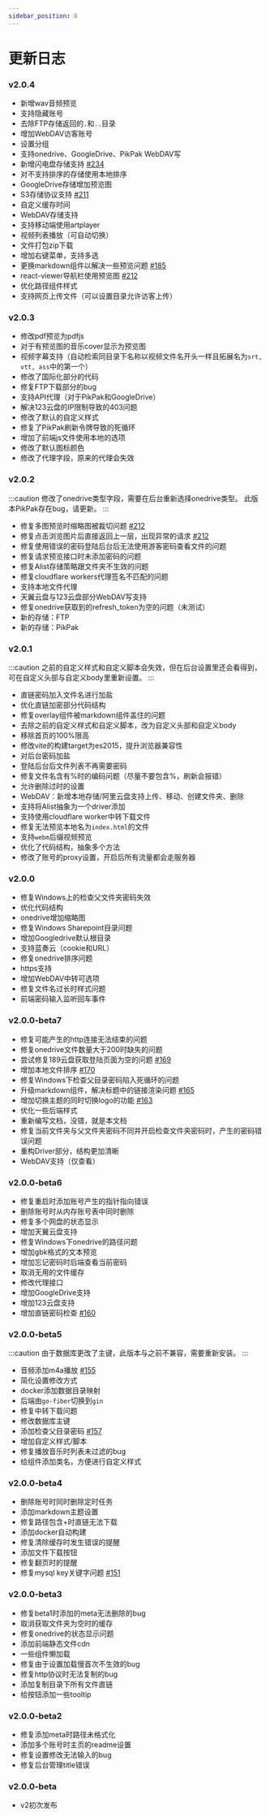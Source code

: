 ```yaml
---
sidebar_position: 8
---
```


# 更新日志

### v2.0.4

- 新增wav音频预览
- 支持隐藏账号
- 去除FTP存储返回的`.`和`..`目录
- 增加WebDAV访客账号
- 设置分组
- 支持onedrive、GoogleDrive、PikPak WebDAV写
- 新增闪电盘存储支持 [#234](https://github.com/Xhofe/alist/discussions/234)
- 对不支持排序的存储使用本地排序
- GoogleDrive存储增加预览图
- S3存储协议支持 [#211](https://github.com/Xhofe/alist/discussions/211)
- 自定义缓存时间
- WebDAV存储支持
- 支持移动端使用artplayer
- 视频列表播放（可自动切换）
- 文件打包zip下载
- 增加右键菜单，支持多选
- 更换markdown组件以解决一些预览问题 [#185](https://github.com/Xhofe/alist/issues/185)
- react-viewer导航栏使用预览图 [#212](https://github.com/Xhofe/alist/issues/212)
- 优化路径组件样式
- 支持网页上传文件（可以设置目录允许访客上传）

### v2.0.3

- 修改pdf预览为pdfjs
- 对于有预览图的音乐cover显示为预览图
- 视频字幕支持（自动检索同目录下名称以视频文件名开头一样且拓展名为`srt, vtt, ass`中的第一个）
- 修改了国际化部分的代码
- 修复FTP下载部分的bug
- 支持API代理（对于PikPak和GoogleDrive）
- 解决123云盘的IP限制导致的403问题
- 修改了默认的自定义样式
- 修复了PikPak刷新令牌导致的死循环
- 增加了前端js文件使用本地的选项
- 修改了默认图标颜色
- 修改了代理字段，原来的代理会失效

### v2.0.2
:::caution
修改了onedrive类型字段，需要在后台重新选择onedrive类型。
此版本PikPak存在bug，请更新。
:::
- 修复多图预览时缩略图被裁切问题 [#212](https://github.com/Xhofe/alist/issues/212)
- 修复点击浏览图片后直接返回上一层，出现异常的请求 [#212](https://github.com/Xhofe/alist/issues/212)
- 修复使用错误的密码登陆后台后无法使用游客密码查看文件的问题
- 修复请求预览接口时未添加密码的问题
- 修复Alist存储策略跟文件夹不生效的问题
- 修复cloudflare workers代理签名不匹配的问题
- 支持本地文件代理
- 天翼云盘与123云盘部分WebDAV写支持
- 修复onedrive获取到的refresh_token为空的问题（未测试）
- 新的存储：FTP
- 新的存储：PikPak

### v2.0.1
:::caution
之前的自定义样式和自定义脚本会失效，但在后台设置里还会看得到，可在自定义头部与自定义body里重新设置。
:::
- 直链密码加入文件名进行加盐
- 优化直链加密部分代码结构
- 修复overlay组件被markdown组件盖住的问题
- 去除之前的自定义样式和自定义脚本，改为自定义头部和自定义body
- 移除首页的100%限高
- 修改vite的构建target为es2015，提升浏览器兼容性
- 对后台密码加盐
- 登陆后台后文件列表不再需要密码
- 修复文件名含有%时的编码问题（尽量不要包含%，刷新会报错）
- 允许删除过时的设置
- WebDAV：新增本地存储/阿里云盘支持上传、移动、创建文件夹、删除
- 支持将Alist抽象为一个driver添加
- 支持使用cloudflare worker中转下载文件
- 修复无法预览本地名为`index.html`的文件
- 支持`webm`后缀视频预览
- 优化了代码结构，抽象多个方法
- 修改了账号的proxy设置，开启后所有流量都会走服务器

### v2.0.0
- 修复Windows上的检查父文件夹密码失效
- 优化代码结构
- onedrive增加缩略图
- 修复Windows Sharepoint目录问题
- 增加Googledrive默认根目录
- 支持蓝奏云（cookie和URL）
- 修复onedrive排序问题
- https支持
- 增加WebDAV中转可选项
- 修复文件名过长时样式问题
- 前端密码输入监听回车事件

### v2.0.0-beta7
- 修复可能产生的http连接无法结束的问题
- 修复onedrive文件数量大于200时缺失的问题
- 尝试修复189云盘获取登陆页面为空的问题 [#169](https://github.com/Xhofe/alist/issues/169)
- 增加本地文件排序 [#170](https://github.com/Xhofe/alist/issues/170)
- 修复Windows下检查父目录密码陷入死循环的问题
- 升级markdown组件，解决标题中的链接渲染问题 [#165](https://github.com/Xhofe/alist/issues/165)
- 增加切换主题的同时切换logo的功能 [#163](https://github.com/Xhofe/alist/issues/163)
- 优化一些后端样式
- 重新编写文档，没错，就是本文档
- 修复当前文件夹与父文件夹密码不同并开启检查文件夹密码时，产生的密码错误问题
- 重构Driver部分，结构更加清晰
- WebDAV支持（仅查看）

### v2.0.0-beta6
- 修复重启时添加账号产生的指针指向错误
- 删除账号时从内存账号表中同时删除
- 修复多个网盘的状态显示
- 增加天翼云盘支持
- 修复Windows下onedrive的路径问题
- 增加gbk格式的文本预览
- 增加忘记密码时后端查看当前密码
- 取消无用的文件缓存
- 修改代理接口
- 增加GoogleDrive支持
- 增加123云盘支持
- 增加直链密码检查 [#160](https://github.com/Xhofe/alist/issues/160)

### v2.0.0-beta5
:::caution
由于数据库更改了主键，此版本与之前不兼容，需要重新安装。
:::
- 音频添加m4a播放 [#155](https://github.com/Xhofe/alist/issues/155)
- 简化设置修改方式
- docker添加数据目录映射
- 后端由`go-fiber`切换到`gin`
- 修复中转下载问题
- 修改数据库主键
- 添加检查父目录密码 [#157](https://github.com/Xhofe/alist/issues/157)
- 增加自定义样式/脚本
- 修复播放音乐时列表未过滤的bug
- 给组件添加类名，方便进行自定义样式

### v2.0.0-beta4
- 删除账号时同时删除定时任务
- 添加markdown主题设置
- 修复路径包含+时直链无法下载
- 添加docker自动构建
- 修复清除缓存时发生错误的提醒
- 添加文件下载按钮
- 修复翻页时的提醒
- 修复mysql key关键字问题 [#151](https://github.com/Xhofe/alist/issues/151)

### v2.0.0-beta3
- 修复beta1时添加的meta无法删除的bug
- 取消获取文件夹为空时的缓存
- 修复onedrive的状态显示问题
- 添加前端静态文件cdn
- 一些组件懒加载
- 修复由于设置加载慢首次不生效的bug
- 修复http协议时无法复制的bug
- 添加复制目录下所有文件直链
- 给按钮添加一些tooltip

### v2.0.0-beta2
- 修复添加meta时路径未格式化
- 添加多个账号时主页的readme设置
- 修复设置修改无法输入的bug
- 修复后台管理title错误

### v2.0.0-beta
- v2初次发布